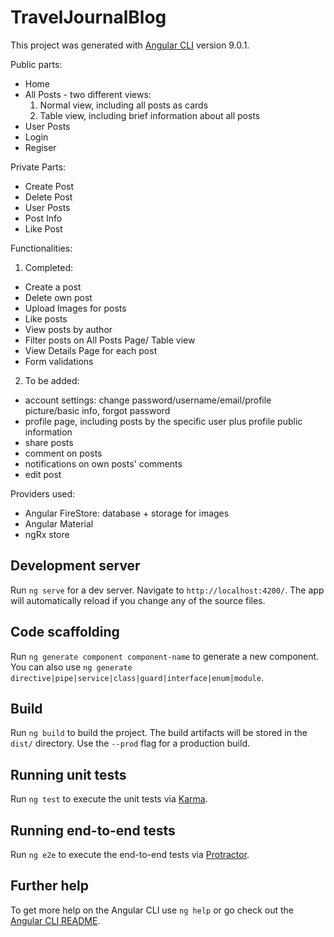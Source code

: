 # TravelJournalBlog

This project was generated with [Angular CLI](https://github.com/angular/angular-cli) version 9.0.1.


Public parts: 
- Home 
- All Posts - two different views: 
   1. Normal view, including all posts as cards
   2. Table view, including brief information about all posts
- User Posts
- Login 
- Regiser

Private Parts:
- Create Post
- Delete Post
- User Posts
- Post Info
- Like Post

Functionalities:
1. Completed:
 - Create a post
 - Delete own post 
 - Upload Images for posts
 - Like posts
 - View posts by author
 - Filter posts on All Posts Page/ Table view
 - View Details Page for each post
 - Form validations
 
2. To be added:
 - account settings: change password/username/email/profile picture/basic info, forgot password 
 - profile page, including posts by the specific user plus profile public information
 - share posts
 - comment on posts
 - notifications on own posts' comments
 - edit post

Providers used:
- Angular FireStore: database + storage for images
- Angular Material
- ngRx store

## Development server

Run `ng serve` for a dev server. Navigate to `http://localhost:4200/`. The app will automatically reload if you change any of the source files.

## Code scaffolding

Run `ng generate component component-name` to generate a new component. You can also use `ng generate directive|pipe|service|class|guard|interface|enum|module`.

## Build

Run `ng build` to build the project. The build artifacts will be stored in the `dist/` directory. Use the `--prod` flag for a production build.

## Running unit tests

Run `ng test` to execute the unit tests via [Karma](https://karma-runner.github.io).

## Running end-to-end tests

Run `ng e2e` to execute the end-to-end tests via [Protractor](http://www.protractortest.org/).

## Further help

To get more help on the Angular CLI use `ng help` or go check out the [Angular CLI README](https://github.com/angular/angular-cli/blob/master/README.md).
